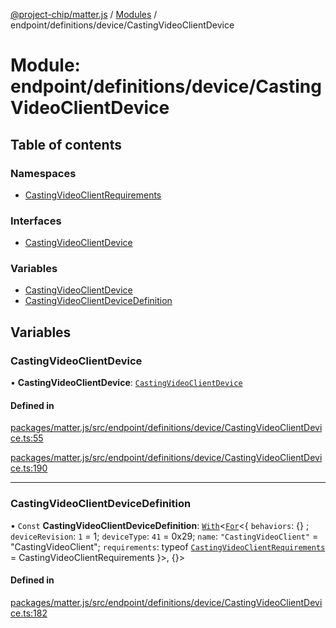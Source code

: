 [@project-chip/matter.js](../README.md) / [Modules](../modules.md) / endpoint/definitions/device/CastingVideoClientDevice

# Module: endpoint/definitions/device/CastingVideoClientDevice

## Table of contents

### Namespaces

- [CastingVideoClientRequirements](endpoint_definitions_device_CastingVideoClientDevice.CastingVideoClientRequirements.md)

### Interfaces

- [CastingVideoClientDevice](../interfaces/endpoint_definitions_device_CastingVideoClientDevice.CastingVideoClientDevice.md)

### Variables

- [CastingVideoClientDevice](endpoint_definitions_device_CastingVideoClientDevice.md#castingvideoclientdevice)
- [CastingVideoClientDeviceDefinition](endpoint_definitions_device_CastingVideoClientDevice.md#castingvideoclientdevicedefinition)

## Variables

### CastingVideoClientDevice

• **CastingVideoClientDevice**: [`CastingVideoClientDevice`](../interfaces/endpoint_definitions_device_CastingVideoClientDevice.CastingVideoClientDevice.md)

#### Defined in

[packages/matter.js/src/endpoint/definitions/device/CastingVideoClientDevice.ts:55](https://github.com/project-chip/matter.js/blob/0c058ae17fdba4c0b89b8b13c309011d51782299/packages/matter.js/src/endpoint/definitions/device/CastingVideoClientDevice.ts#L55)

[packages/matter.js/src/endpoint/definitions/device/CastingVideoClientDevice.ts:190](https://github.com/project-chip/matter.js/blob/0c058ae17fdba4c0b89b8b13c309011d51782299/packages/matter.js/src/endpoint/definitions/device/CastingVideoClientDevice.ts#L190)

___

### CastingVideoClientDeviceDefinition

• `Const` **CastingVideoClientDeviceDefinition**: [`With`](node_export._internal_.md#with)\<[`For`](behavior_cluster_export._internal_.EndpointType.md#for)\<\{ `behaviors`: {} ; `deviceRevision`: ``1`` = 1; `deviceType`: ``41`` = 0x29; `name`: ``"CastingVideoClient"`` = "CastingVideoClient"; `requirements`: typeof [`CastingVideoClientRequirements`](endpoint_definitions_device_CastingVideoClientDevice.CastingVideoClientRequirements.md) = CastingVideoClientRequirements }\>, {}\>

#### Defined in

[packages/matter.js/src/endpoint/definitions/device/CastingVideoClientDevice.ts:182](https://github.com/project-chip/matter.js/blob/0c058ae17fdba4c0b89b8b13c309011d51782299/packages/matter.js/src/endpoint/definitions/device/CastingVideoClientDevice.ts#L182)
